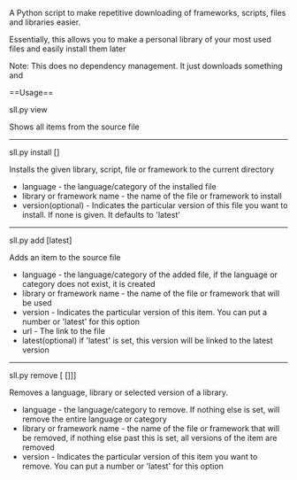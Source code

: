 A Python script to make repetitive downloading of frameworks, scripts, files and libraries easier.

Essentially, this allows you to make a personal library of your most used files and easily install them later

Note: This does no dependency management. It just downloads something and 

==Usage== 

sll.py view

Shows all items from the source file

<hr>

sll.py install <language> <library or framework name> [<version>]

Installs the given library, script, file or framework to the current directory

* language - the language/category of the installed file
* library or framework name - the name of the file or framework to install
* version(optional) - Indicates the particular version of this file you want to install. If none is given. It defaults to 'latest'

<hr>

sll.py add <language> <library or framework name> <version> <url> [latest]

Adds an item to the source file

* language - the language/category of the added file, if the language or category does not exist, it is created
* library or framework name - the name of the file or framework that will be used
* version - Indicates the particular version of this item. You can put a number or 'latest' for this option
* url - The link to the file
* latest(optional) if 'latest' is set, this version will be linked to the latest version

<hr>

sll.py remove <language> [<library or framework name> [<version>]]]

Removes a language, library or selected version of a library.

* language - the language/category to remove. If nothing else is set, will remove the entire language or category
* library or framework name - the name of the file or framework that will be removed, if nothing else past this is set, all versions of the item are removed
* version - Indicates the particular version of this item you want to remove. You can put a number or 'latest' for this option